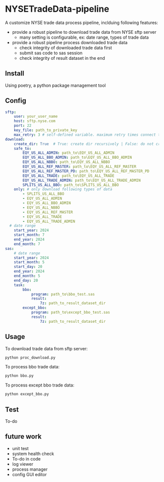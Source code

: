 # NYSETradeData-pipeline 

A customize NYSE trade data process pipeline, inclduing following features: 

* provide a robust pipeline to download trade data from NYSE sftp server
    * many setting is configurable, ex: date range, types of trade data
* provide a robust pipeline process downloaded trade data 
    * check integrity of downloaded trade data first
    * submit sas code to sas session
    * check integrity of result dataset in the end

## Install

Using poetry, a python package management tool

## Config

```yaml
sftp:
    user: your_user_name
    host: sftp.nyse.com
    port: 22
    key_file: path_to_private_key
    max_retry: 3 # self-defined variable. maximum retry times connect to sftp server
download:
    create_dir: True  # True: create dir recursively | False: do not create
    safe_to:
        EQY_US_ALL_ADMIN: path_to\EQY_US_ALL_ADMIN
        EQY_US_ALL_BBO_ADMIN: path_to\EQY_US_ALL_BBO_ADMIN
        EQY_US_ALL_NBBO: path_to\EQY_US_ALL_NBBO
        EQY_US_ALL_REF_MASTER: path_to\EQY_US_ALL_REF_MASTER
        EQY_US_ALL_REF_MASTER_PD: path_to\EQY_US_ALL_REF_MASTER_PD
        EQY_US_ALL_TRADE: path_to\EQY_US_ALL_TRADE
        EQY_US_ALL_TRADE_ADMIN: path_to\EQY_US_ALL_TRADE_ADMIN
        SPLITS_US_ALL_BBO: path_to\SPLITS_US_ALL_BBO
    only: # only download following types of data
        - SPLITS_US_ALL_BBO
        - EQY_US_ALL_ADMIN 
        - EQY_US_ALL_BBO_ADMIN
        - EQY_US_ALL_NBBO
        - EQY_US_ALL_REF_MASTER
        - EQY_US_ALL_TRADE
        - EQY_US_ALL_TRADE_ADMIN
  # date range 
    start_year: 2024
    start_month: 7
    end_year: 2024
    end_month: 7
sas: 
    # date range 
    start_year: 2024
    start_month: 5
    start_day: 20
    end_year: 2024
    end_month: 5
    end_day: 20
    task:  
        bbo:
            program: path_to\bbo_test.sas
            result:
                7z: path_to_result_dataset_dir
        except_bbo:
            program: path_to\except_bbo_test.sas
            result:
                7z: path_to_result_dataset_dir
```

## Usage

To download trade data from sftp server: 

```python
python proc_download.py
```

To process bbo trade data: 

```python
python bbo.py
```

To process except bbo trade data: 

```python
python except_bbo.py
```

## Test

To-do

## future work 

* unit test
* system health check
* To-do in code
* log viewer 
* process manager
* config GUI editor